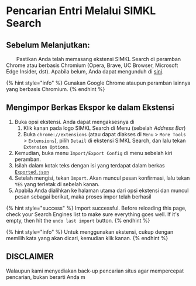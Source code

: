 # Pencarian Entri Melalui SIMKL Search

## Sebelum Melanjutkan:

  Pastikan Anda telah memasang ekstensi SIMKL Search di peramban Chrome atau berbasis Chromium \(Opera, Brave, UC Browser, Microsoft Edge Insider, dst\). Apabila belum, Anda dapat mengunduh di [sini](https://chrome.google.com/webstore/detail/simkl-search-select-and-s/mdofghopgfobjkgepojjmcfljnocaaff?hl=en).

{% hint style="info" %}
Gunakan Google Chrome ataupun peramban lainnya yang berbasis Chromium.
{% endhint %}

## Mengimpor Berkas Ekspor ke dalam Ekstensi

1. Buka opsi ekstensi. Anda dapat mengaksesnya di
   1. Klik kanan pada logo SIMKL Search di Menu \(sebelah _Address Bar_\)
   2. Buka `chrome://extensions` \(atau dapat diakses di `Menu` &gt; `More Tools` &gt; `Extensions`\), pilih `Detail` di ekstensi SIMKL Search, dan lalu tekan `Extension Options`.
2. Kemudian, buka menu `Import/Export Config` di menu sebelah kiri peramban.
3. Isilah dalam kotak teks dengan isi yang terdapat dalam berkas [`Exported.json`](https://raw.githubusercontent.com/ryuuganime/Ryuuganime/master/Assets/SIMKL%20Search/Exported.json)
4. Setelah mengisi, tekan `Import`. Akan muncul pesan konfirmasi, lalu tekan `YES` yang terletak di sebelah kanan.
5. Apabila Anda dialihkan ke halaman utama dari opsi ekstensi dan muncul pesan sebagai berikut, maka proses impor telah berhasil

{% hint style="success" %}
Import successful. Before reloading this page, check your Search Engines list to make sure everything goes well. If it's empty, then hit the `undo last import` button.
{% endhint %}

{% hint style="info" %}
Untuk menggunakan ekstensi, cukup dengan memilih kata yang akan dicari, kemudian klik kanan.
{% endhint %}

## DISCLAIMER

Walaupun kami menyediakan back-up pencarian situs agar mempercepat pencarian, bukan berarti Anda m

